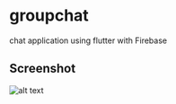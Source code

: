 # groupchat

chat application using flutter with Firebase

## Screenshot

![alt text](https://i.ibb.co/411X5Cs/Screenshot-from-2021-11-29-05-04-12.png)


